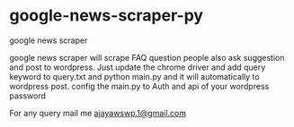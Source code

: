 # google-news-scraper-py
google  news scraper

google  news scraper will scrape FAQ question people also ask suggestion and post to wordpress. Just update the chrome driver and add query keyword to query.txt and python main.py
and it will automatically to wordpress post. config the main.py to Auth and api of your wordpress password 


For any query mail me
ajayawswp.1@gmail.com
